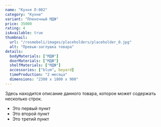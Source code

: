 ```yaml
---
name: "Кухня Л-002"
category: "Кухни"
variant: "Пленочный МДФ"
price: 35000
rating: 4
isAvailable: true
thumbnail:
  url: "/rosmebeli/images/placeholders/placeholder_0.jpg"
  alt: "Превью-заглушка товара"
details:
  bodyMaterials: ["МДФ"]
  doorMaterials: ["МДФ"]
  shelfMaterials: ["МДФ"]
  accessories: ["blum", boyard]
  timeProduction: "2 месяца"
  dimensions: "2300 х 1800 х 900"
---
```


Здесь находится описание данного товара, которое может содержать несколько строк.

- Это первый пункт
- Это второй пункт
- Это третий пункт
